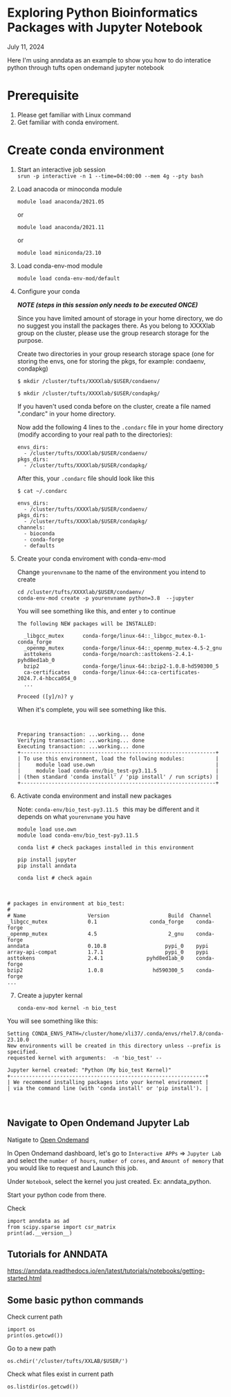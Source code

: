 # Exploring Python Bioinformatics Packages with Jupyter Notebook



July 11, 2024



Here I'm using anndata as an example to show you how to do interatice python through tufts open ondemand jupyter notebook



# Prerequisite

1. Please get familiar with Linux command
2. Get familiar with conda enviroment. 



# Create conda environment

1. Start an interactive job session          
    `srun -p interactive -n 1 --time=04:00:00 --mem 4g --pty bash`      

2. Load anacoda or minoconda module

    `module load anaconda/2021.05`

   or

    `module load anaconda/2021.11` 

   or

   `module load miniconda/23.10`  

3. Load conda-env-mod module

   `module load conda-env-mod/default`

4. Configure your conda    

   ***NOTE (steps in this session only needs to be executed ONCE)***

   Since you have limited amount of storage in your home directory, we do no suggest you install the packages there. As you belong to XXXXlab group on the cluster, please use the group research storage for the purpose. 

   Create two directories in your group research storage space (one for storing the envs, one for storing the pkgs, for example: condaenv, condapkg)

   `$ mkdir /cluster/tufts/XXXXlab/$USER/condaenv/`

   `$ mkdir /cluster/tufts/XXXXlab/$USER/condapkg/`

   If you haven't used conda before on the cluster, create a file named ".condarc" in your home directory. 

   Now add the following 4 lines to the `.condarc` file in your home directory (modify according to your real path to the directories):

   ```
   envs_dirs:
     - /cluster/tufts/XXXXlab/$USER/condaenv/
   pkgs_dirs:
     - /cluster/tufts/XXXXlab/$USER/condapkg/
   ```

   After this, your `.condarc` file should look like this

   `$ cat ~/.condarc`

   ```
   envs_dirs:
     - /cluster/tufts/XXXXlab/$USER/condaenv/
   pkgs_dirs:
     - /cluster/tufts/XXXXlab/$USER/condapkg/
   channels:
     - bioconda
     - conda-forge
     - defaults
   ```

5. Create your conda enviroment with conda-env-mod

   Change `yourenvname` to the name of the environment you intend to create

   ```
   cd /cluster/tufts/XXXXlab/$USER/condaenv/
   conda-env-mod create -p yourenvname python=3.8  --jupyter
   ```

   

   You will see something like this, and enter `y` to continue

   ```
   The following NEW packages will be INSTALLED:
   
     _libgcc_mutex      conda-forge/linux-64::_libgcc_mutex-0.1-conda_forge 
     _openmp_mutex      conda-forge/linux-64::_openmp_mutex-4.5-2_gnu 
     asttokens          conda-forge/noarch::asttokens-2.4.1-pyhd8ed1ab_0 
     bzip2              conda-forge/linux-64::bzip2-1.0.8-hd590300_5 
     ca-certificates    conda-forge/linux-64::ca-certificates-2024.7.4-hbcca054_0 
     ...
   
   Proceed ([y]/n)? y
   ```

   

   When it's complete, you will see something like this. 

   ```
   
   
   Preparing transaction: ...working... done
   Verifying transaction: ...working... done
   Executing transaction: ...working... done
   +---------------------------------------------------------------+
   | To use this environment, load the following modules:          |
   |     module load use.own                                       |
   |     module load conda-env/bio_test-py3.11.5                   |
   | (then standard 'conda install' / 'pip install' / run scripts) |
   +---------------------------------------------------------------+
   ```

   

6. Activate conda environment and install new packages

   Note: `conda-env/bio_test-py3.11.5 ` this may be different and it depends on what `yourenvname` you have

   ```
   module load use.own 
   module load conda-env/bio_test-py3.11.5 
   
   conda list # check packages installed in this environment
   
   pip install jupyter
   pip install anndata
   
   conda list # check again
   ```

​	

```
# packages in environment at bio_test:
#
# Name                    Version                   Build  Channel
_libgcc_mutex             0.1                 conda_forge    conda-forge
_openmp_mutex             4.5                       2_gnu    conda-forge
anndata                   0.10.8                   pypi_0    pypi
array-api-compat          1.7.1                    pypi_0    pypi
asttokens                 2.4.1              pyhd8ed1ab_0    conda-forge
bzip2                     1.0.8                hd590300_5    conda-forge
...
```



7. Create a jupyter kernal

   ```conda-env-mod kernel -n bio_test```

You will see something like this:     

```
Setting CONDA_ENVS_PATH=/cluster/home/xli37/.conda/envs/rhel7.8/conda-23.10.0
New environments will be created in this directory unless --prefix is specified.
requested kernel with arguments:  -n 'bio_test' --

Jupyter kernel created: "Python (My bio_test Kernel)"
+---------------------------------------------------------------+
| We recommend installing packages into your kernel environment |
| via the command line (with 'conda install' or 'pip install'). |
```





​	

## Navigate to Open Ondemand Jupyter Lab

Natigate to [Open Ondemand](https://ondemand.pax.tufts.edu/)

In Open Ondemand dashboard, let's go to `Interactive APPs` => `Jupyter Lab` and select the `number of hours`,  `number of cores`, and `Amount of memory` that you would like to request and Launch this job. 



Under `Notebook`, select the kernel you just created. Ex: anndata_python. 

Start your python code from there. 



Check 

```
import anndata as ad
from scipy.sparse import csr_matrix
print(ad.__version__)
```



## Tutorials for ANNDATA

https://anndata.readthedocs.io/en/latest/tutorials/notebooks/getting-started.html







## Some basic python commands

Check current path

```
import os
print(os.getcwd())
```



Go to a new path

```
os.chdir('/cluster/tufts/XXLAB/$USER/')
```



Check what files exist in current path

```
os.listdir(os.getcwd())
```



